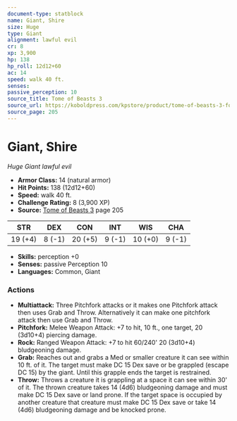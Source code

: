 ```yaml
---
document-type: statblock
name: Giant, Shire
size: Huge
type: Giant
alignment: lawful evil
cr: 8
xp: 3,900
hp: 138
hp_roll: 12d12+60
ac: 14
speed: walk 40 ft.
senses: 
passive_perception: 10
source_title: Tome of Beasts 3
source_url: https://koboldpress.com/kpstore/product/tome-of-beasts-3-for-5th-edition/
source_page: 205
---
```


# Giant, Shire

*Huge* *Giant* *lawful evil*

- **Armor Class:** 14 (natural armor)
- **Hit Points:** 138 (12d12+60)
- **Speed:** walk 40 ft.
- **Challenge Rating:** 8 (3,900 XP)
- **Source:** [Tome of Beasts 3](https://koboldpress.com/kpstore/product/tome-of-beasts-3-for-5th-edition/) page 205

| STR | DEX | CON | INT | WIS | CHA |
| --- | --- | --- | --- | --- | --- |
| 19 (+4) | 8 (-1) | 20 (+5) | 9 (-1) | 10 (+0) | 9 (-1) |

- **Skills:** perception +0
- **Senses:** passive Perception 10
- **Languages:** Common, Giant

### Actions

- **Multiattack:** Three Pitchfork attacks or it makes one Pitchfork attack then uses Grab and Throw. Alternatively it can make one pitchfork attack then use Grab and Throw.
- **Pitchfork:** Melee Weapon Attack: +7 to hit, 10 ft., one target, 20 (3d10+4) piercing damage.
- **Rock:** Ranged Weapon Attack: +7 to hit 60/240' 20 (3d10+4) bludgeoning damage.
- **Grab:** Reaches out and grabs a Med or smaller creature it can see within 10 ft. of it. The target must make DC 15 Dex save or be grappled (escape DC 15) by the giant. Until this grapple ends the target is restrained.
- **Throw:** Throws a creature it is grappling at a space it can see within 30' of it. The thrown creature takes 14 (4d6) bludgeoning damage and must make DC 15 Dex save or land prone. If the target space is occupied by another creature that creature must make DC 15 Dex save or take 14 (4d6) bludgeoning damage and be knocked prone.
